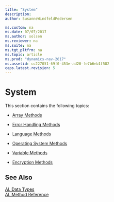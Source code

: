 ```yaml
---
title: "System"
description: 
author: SusanneWindfeldPedersen

ms.custom: na
ms.date: 07/07/2017
ms.author: solsen
ms.reviewer: na
ms.suite: na
ms.tgt_pltfrm: na
ms.topic: article
ms.prod: "dynamics-nav-2017"
ms.assetid: cc227051-69f0-453e-ad20-fe7b6eb1f582
caps.latest.revision: 5
---
```

# System
This section contains the following topics:  

-   [Array Methods](../methods/devenv-array-methods.md)  

-   [Error Handling Methods](../methods/devenv-error-handling-methods.md)  

-   [Language Methods](../methods/devenv-language-methods.md)  

-   [Operating System Methods](../methods/devenv-operating-system-methods.md)  

-   [Variable Methods](../methods/devenv-variable-methods.md)  

-   [Encryption Methods](../methods/devenv-encryption-methods.md)  

## See Also  
[AL Data Types](devenv-al-data-types.md)  
[AL Method Reference](../methods/devenv-al-method-reference.md)   
 <!--[Developer Reference](../devenv-developer-reference.md)-->
